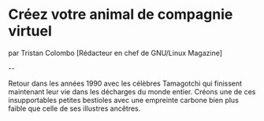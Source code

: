 # Créez votre animal de compagnie virtuel
par Tristan Colombo [Rédacteur en chef de GNU/Linux Magazine]

--

Retour dans les années 1990 avec les célèbres Tamagotchi qui finissent maintenant leur vie dans les décharges du monde entier. Créons une de ces insupportables petites bestioles avec une empreinte carbone bien plus faible que celle de ses illustres ancêtres.

